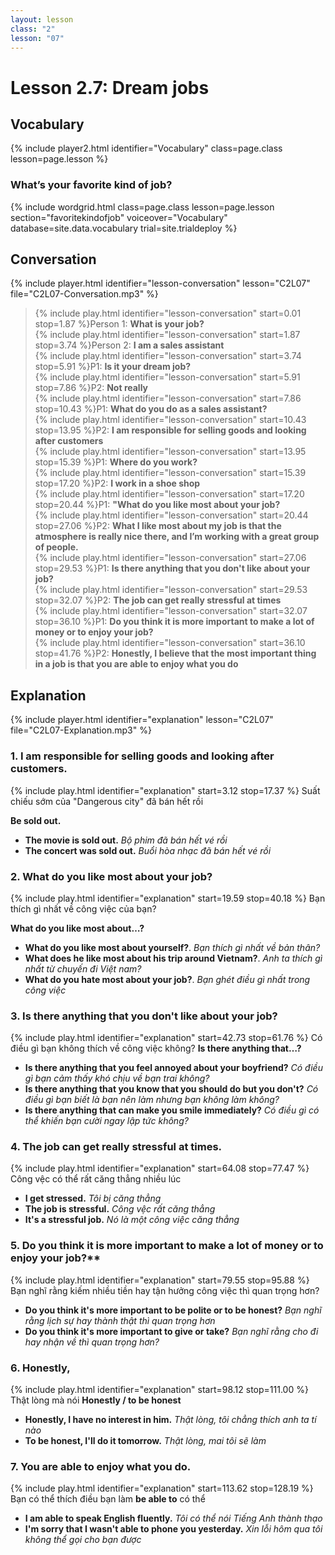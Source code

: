 ```yaml
---
layout: lesson
class: "2"
lesson: "07"
---
```


# Lesson 2.7: Dream jobs


## Vocabulary
{% include player2.html identifier="Vocabulary" class=page.class lesson=page.lesson %}

### What’s your favorite kind of job?

{% include wordgrid.html 
		class=page.class 
		lesson=page.lesson 
		section="favoritekindofjob"
		voiceover="Vocabulary"
		database=site.data.vocabulary 
		trial=site.trialdeploy %}



## Conversation
{% include player.html identifier="lesson-conversation" lesson="C2L07" file="C2L07-Conversation.mp3" %}


> {% include play.html identifier="lesson-conversation" start=0.01 stop=1.87 %}Person 1: **What is your job?**  
> {% include play.html identifier="lesson-conversation" start=1.87 stop=3.74 %}Person 2: **I am a sales assistant**  
> {% include play.html identifier="lesson-conversation" start=3.74 stop=5.91 %}P1: **Is it your dream job?**  
> {% include play.html identifier="lesson-conversation" start=5.91 stop=7.86 %}P2: **Not really**  
> {% include play.html identifier="lesson-conversation" start=7.86 stop=10.43 %}P1: **What do you do as a sales assistant?**  
> {% include play.html identifier="lesson-conversation" start=10.43 stop=13.95 %}P2: **I am responsible for selling goods and looking after customers**  
> {% include play.html identifier="lesson-conversation" start=13.95 stop=15.39 %}P1: **Where do you work?**  
> {% include play.html identifier="lesson-conversation" start=15.39 stop=17.20 %}P2: **I work in a shoe shop**  
> {% include play.html identifier="lesson-conversation" start=17.20 stop=20.44 %}P1: **"What do you like most about your job?**  
> {% include play.html identifier="lesson-conversation" start=20.44 stop=27.06 %}P2: **What I like most about my job is that the atmosphere is really nice there, and I’m working with a great group of people.**  
> {% include play.html identifier="lesson-conversation" start=27.06 stop=29.53 %}P1: **Is there anything that you don't like about your job?**  
> {% include play.html identifier="lesson-conversation" start=29.53 stop=32.07 %}P2: **The job can get really stressful at times**  
> {% include play.html identifier="lesson-conversation" start=32.07 stop=36.10 %}P1: **Do you think it is more important to make a lot of money or to enjoy your job?**  
> {% include play.html identifier="lesson-conversation" start=36.10 stop=41.76 %}P2: **Honestly, I believe that the most important thing in a job is that you are able to enjoy what you do**  





## Explanation
{% include player.html identifier="explanation" lesson="C2L07" file="C2L07-Explanation.mp3" %}


### 1. I am responsible for selling goods and looking after customers.
{% include play.html identifier="explanation" start=3.12 stop=17.37 %}
Suất chiếu sớm của "Dangerous city" đã bán hết rồi 

**Be sold out.**

- **The movie is sold out.** *Bộ phim đã bán hết vé rồi*
- **The concert was sold out.** *Buổi hòa nhạc đã bán hết vé rồi*

### 2. What do you like most about your job?
{% include play.html identifier="explanation" start=19.59 stop=40.18 %}
Bạn thích gì nhất về công việc của bạn?

**What do you like most about…?** 

- **What do you like most about yourself?**. *Bạn thích gì nhất về bản thân?*
- **What does he like most about his trip around Vietnam?**. *Anh ta thích gì nhất từ chuyến đi Việt nam?*
- **What do you hate most about your job?**. *Bạn ghét điều gì nhất trong công việc* 

### 3. Is there anything that you don't like about your job?
{% include play.html identifier="explanation" start=42.73 stop=61.76 %}
Có điều gì bạn không thích về công việc không?
**Is there anything that…?**

- **Is there anything that you feel annoyed about your boyfriend?** *Có điều gì bạn cảm thấy khó chịu về bạn trai không?*
- **Is there anything that you know that you should do but you don't?** *Có điều gì bạn biết là bạn nên làm nhưng bạn không làm không?*
- **Is there anything that can make you smile immediately?** *Có điều gì có thể khiến bạn cười ngay lập tức không?*

### 4.  The job can get really stressful at times.
{% include play.html identifier="explanation" start=64.08 stop=77.47 %}
Công vệc có thể rất căng thẳng nhiều lúc 

- **I get stressed.** *Tôi bị căng thẳng*
- **The job is stressful.** *Công vệc rất căng thẳng*
- **It's a stressful job.** *Nó là một công việc căng thẳng*

### 5.  Do you think it is more important to make a lot of money or to enjoy your job?**
{% include play.html identifier="explanation" start=79.55 stop=95.88 %}
Bạn nghĩ rằng kiếm nhiều tiền hay tận hưởng công việc thì quan trọng hơn?

- **Do you think it's more important to be polite or to be honest?** *Bạn nghĩ rằng lịch sự hay thành thật thì quan trọng hơn*
- **Do you think it's more important to give or take?** *Bạn nghĩ rằng cho đi hay nhận về thì quan trọng hơn?*

### 6. Honestly,
{% include play.html identifier="explanation" start=98.12 stop=111.00 %} 
Thật lòng mà nói
**Honestly / to be honest**

- **Honestly, I have no interest in him.** *Thật lòng, tôi chẳng thích anh ta tí nào*
- **To be honest, I'll do it tomorrow.** *Thật lòng, mai tôi sẽ làm*

### 7. You are able to enjoy what you do.
{% include play.html identifier="explanation" start=113.62 stop=128.19 %}
Bạn có thể thích điều bạn làm 
**be able to** có thể 
- **I am able to speak English fluently.** *Tôi có thể nói Tiếng Anh thành thạo*
- **I'm sorry that I wasn't able to phone you yesterday.** *Xin lỗi hôm qua tôi không thể gọi cho bạn được*